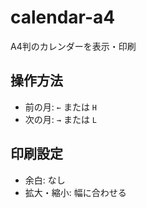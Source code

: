 # calendar-a4

A4判のカレンダーを表示・印刷

## 操作方法

- 前の月: `←` または `H`
- 次の月: `→` または `L`

## 印刷設定

- 余白: なし
- 拡大・縮小: 幅に合わせる

